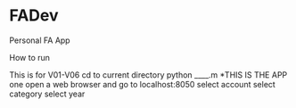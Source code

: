 # FADev
Personal FA App

How to run

This is for V01-V06
cd to current directory
python ____.m *THIS IS THE APP one
open a web browser and go to localhost:8050
select account
select category
select year

